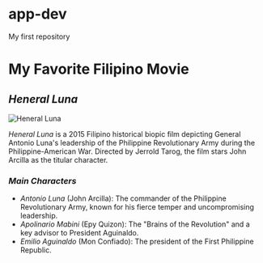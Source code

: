 # app-dev
My first repository

# My Favorite Filipino Movie

## *Heneral Luna*

![Heneral Luna](https://upload.wikimedia.org/wikipedia/en/7/77/Heneral_Luna.jpg)

*Heneral Luna* is a 2015 Filipino historical biopic film depicting General Antonio Luna's leadership of the Philippine Revolutionary Army during the Philippine-American War. Directed by Jerrold Tarog, the film stars John Arcilla as the titular character.

### *Main Characters*

- *Antonio Luna* (John Arcilla): The commander of the Philippine Revolutionary Army, known for his fierce temper and uncompromising leadership.
- *Apolinario Mabini* (Epy Quizon): The "Brains of the Revolution" and a key advisor to President Aguinaldo.
- *Emilio Aguinaldo* (Mon Confiado): The president of the First Philippine Republic.
